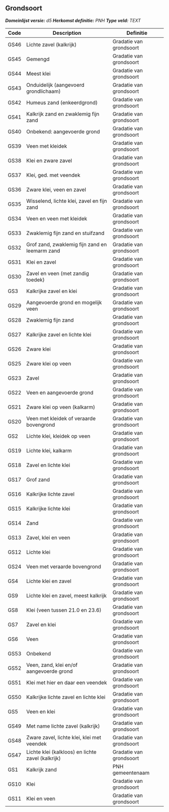 ﻿## Grondsoort

*__Domeinlijst versie:__ d5*
*__Herkomst definitie:__ PNH*
*__Type veld:__ TEXT*

|__Code__ |__Description__ |__Definitie__	|
|	---	|	---	|   ---	| 
| GS46 | Lichte zavel (kalkrijk) | Gradatie van grondsoort |
| GS45 | Gemengd | Gradatie van grondsoort |
| GS44 | Meest klei | Gradatie van grondsoort |
| GS43 | Onduidelijk (aangevoerd grondlichaam) | Gradatie van grondsoort |
| GS42 | Humeus zand (enkeerdgrond) | Gradatie van grondsoort |
| GS41 | Kalkrijk zand en zwaklemig fijn zand | Gradatie van grondsoort |
| GS40 | Onbekend: aangevoerde grond | Gradatie van grondsoort |
| GS39 | Veen met kleidek | Gradatie van grondsoort |
| GS38 | Klei en zware zavel | Gradatie van grondsoort |
| GS37 | Klei, ged. met veendek | Gradatie van grondsoort |
| GS36 | Zware klei, veen en zavel | Gradatie van grondsoort |
| GS35 | Wisselend, lichte klei, zavel en fijn zand | Gradatie van grondsoort |
| GS34 | Veen en veen met kleidek | Gradatie van grondsoort |
| GS33 | Zwaklemig fijn zand en stuifzand | Gradatie van grondsoort |
| GS32 | Grof zand, zwaklemig fijn zand en leemarm zand | Gradatie van grondsoort |
| GS31 | Klei en zavel | Gradatie van grondsoort |
| GS30 | Zavel en veen (met zandig toedek) | Gradatie van grondsoort |
| GS3  | Kalkrijke zavel en klei | Gradatie van grondsoort |
| GS29 | Aangevoerde grond en mogelijk veen | Gradatie van grondsoort |
| GS28 | Zwaklemig fijn zand | Gradatie van grondsoort |
| GS27 | Kalkrijke zavel en lichte klei | Gradatie van grondsoort |
| GS26 | Zware klei | Gradatie van grondsoort |
| GS25 | Zware klei op veen | Gradatie van grondsoort |
| GS23 | Zavel | Gradatie van grondsoort |
| GS22 | Veen en aangevoerde grond | Gradatie van grondsoort |
| GS21 | Zware klei op veen (kalkarm) | Gradatie van grondsoort |
| GS20 | Veen met kleidek of veraarde bovengrond | Gradatie van grondsoort |
| GS2  | Lichte klei, kleidek op veen | Gradatie van grondsoort |
| GS19 | Lichte klei, kalkarm | Gradatie van grondsoort |
| GS18 | Zavel en lichte klei | Gradatie van grondsoort |
| GS17 | Grof zand | Gradatie van grondsoort |
| GS16 | Kalkrijke lichte zavel | Gradatie van grondsoort |
| GS15 | Kalkrijke lichte klei | Gradatie van grondsoort |
| GS14 | Zand | Gradatie van grondsoort |
| GS13 | Zavel, klei en veen | Gradatie van grondsoort |
| GS12 | Lichte klei | Gradatie van grondsoort |
| GS24 | Veen met veraarde bovengrond | Gradatie van grondsoort |
| GS4  | Lichte klei en zavel | Gradatie van grondsoort |
| GS9  | Lichte klei en zavel, meest kalkrijk | Gradatie van grondsoort |
| GS8  | Klei (veen tussen 21.0 en 23.6) | Gradatie van grondsoort |
| GS7  | Zavel en klei | Gradatie van grondsoort |
| GS6  | Veen | Gradatie van grondsoort |
| GS53 | Onbekend | Gradatie van grondsoort |
| GS52 | Veen, zand, klei en/of aangevoerde grond | Gradatie van grondsoort |
| GS51 | Klei met hier en daar een veendek | Gradatie van grondsoort |
| GS50 | Kalkrijke lichte zavel en lichte klei | Gradatie van grondsoort |
| GS5  | Veen en klei | Gradatie van grondsoort |
| GS49 | Met name lichte zavel (kalkrijk) | Gradatie van grondsoort |
| GS48 | Zware zavel, lichte klei, klei met veendek | Gradatie van grondsoort |
| GS47 | Lichte klei (kalkloos) en lichte zavel (kalkrijk) | Gradatie van grondsoort |
| GS1  | Kalkrijk zand | PNH gemeentenaam |
| GS10 | Klei | Gradatie van grondsoort |
| GS11 | Klei en veen | Gradatie van grondsoort |
